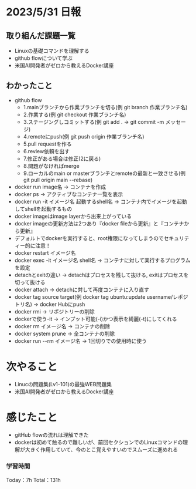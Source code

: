 # 2023/5/31 日報

## 取り組んだ課題一覧
- Linuxの基礎コマンドを理解する
- github flowについて学ぶ
- 米国AI開発者がゼロから教えるDocker講座

## わかったこと
- github flow
    - 1.mainブランチから作業ブランチを切る(例 git branch 作業ブランチ名)
    - 2.作業する(例 git checkout 作業ブランチ名)
    - 3.ステージングしコミットする(例 git add . → git commit -m メッセージ)
    - 4.remoteにpush(例 git push origin 作業ブランチ名)
    - 5.pull requestを作る
    - 6.review依頼を出す
    - 7.修正がある場合は修正(2に戻る)
    - 8.問題がなければmerge
    - 9.ローカルのmain or masterブランチとremoteの最新と一致させる(例 git pull origin main --rebase)
- docker run image名 → コンテナを作成
- docker ps → アクティブなコンテナ一覧を表示
- docker run -it イメージ名 起動するshell名 → コンテナ内でイメージを起動してshellを起動するもの
- docker imageはimage layerから出来上がっている
- docker imageの更新方法は2つあり『docker fileから更新』と『コンテナから更新』
- デフォルトでdockerを実行すると、root権限になってしまうのでセキュリティー的に注意！
- docker restart イメージ名
- docker exec -it イメージ名 shell名 → コンテナに対して実行するプログラムを設定
- detachとexitの違い → detachはプロセスを残して抜ける, exitはプロセスを切って抜ける
- docker attach → detachに対して再度コンテナに入り直す
- docker tag source target(例 docker tag ubuntu:update username/レポジトリ名) → docker Hubにpush
- docker rmi → リポジトリーの削除
- dockerで使う-it → インプット可能(-i)かつ表示を綺麗(-t)にしてくれる
- docker rm イメージ名 → コンテナの削除
- docker system prune → 全コンテナの削除
- docker run --rm イメージ名 → 1回切りでの使用時に使う

# 次やること
- Linucの問題集(Lv1-101)の最強WEB問題集
- 米国AI開発者がゼロから教えるDocker講座

# 感じたこと
- gitHub flowの流れは理解できた
- dockerは初めて触るので難しいが、前回セクションでのLinuxコマンドの理解が大きく作用していて、今のとこ覚えやすいのでスムーズに進めれる

### 学習時間
Today：7h Total：131h
